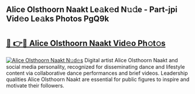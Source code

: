 ## Alice Olsthoorn Naakt Le𝚊k𝚎d N𝚞𝚍e - Part-jpi Vid𝚎o Le𝚊ks Photos PgQ9k

# <h2><a href="http://fb4uij.evod.top/?m=Alice+Olsthoorn+Naakt">🔗 👉🔴 Alice Olsthoorn Naakt Vid𝚎o Ph𝚘t𝚘s</a></h2>

[![Alice Olsthoorn Naakt N𝚞d𝚎s](https://i.imgur.com/8V9OHl7.gif)](http://fb4uij.evod.top/?m=Alice+Olsthoorn+Naakt)
Digital artist Alice Olsthoorn Naakt and social media personality, recognized for disseminating dance and lifestyle content via collaborative dance performances and brief videos. Leadership qualities Alice Olsthoorn Naakt are essential for public figures to inspire and motivate their followers. 
